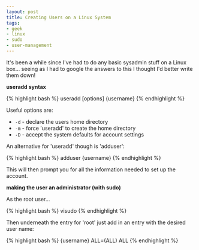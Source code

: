 ```yaml
---
layout: post
title: Creating Users on a Linux System
tags:
- geek
- linux
- sudo
- user-management
---
```


It's been a while since I've had to do any basic sysadmin stuff on a Linux box... seeing as I
had to google the answers to this I thought I'd better write them down!

<strong>useradd syntax</strong>

{% highlight bash %}
useradd [options] {username}
{% endhighlight %}

Useful options are:

* `-d` - declare the users home directory
* `-m` - force 'useradd' to create the home directory
* `-D` - accept the system defaults for account settings

An alternative for 'useradd' though is 'adduser':

{% highlight bash %}
adduser {username}
{% endhighlight %}

This will then prompt you for all the information needed to set up the account.

<strong>making the user an administrator (with sudo)</strong>

As the root user...

{% highlight bash %}
visudo
{% endhighlight %}

Then underneath the entry for 'root' just add in an entry with the desired user name:

{% highlight bash %}
{username} ALL=(ALL) ALL
{% endhighlight %}
